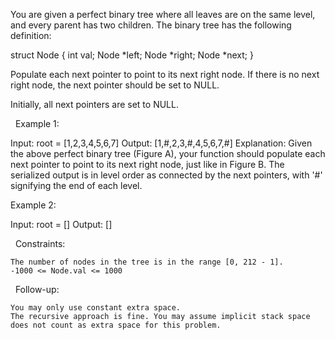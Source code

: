 You are given a perfect binary tree where all leaves are on the same level, and every parent has two children. The binary tree has the following definition:

struct Node {
  int val;
  Node *left;
  Node *right;
  Node *next;
}


Populate each next pointer to point to its next right node. If there is no next right node, the next pointer should be set to NULL.

Initially, all next pointers are set to NULL.

 
Example 1:

Input: root = [1,2,3,4,5,6,7]
Output: [1,#,2,3,#,4,5,6,7,#]
Explanation: Given the above perfect binary tree (Figure A), your function should populate each next pointer to point to its next right node, just like in Figure B. The serialized output is in level order as connected by the next pointers, with '#' signifying the end of each level.


Example 2:

Input: root = []
Output: []


 
Constraints:


	The number of nodes in the tree is in the range [0, 212 - 1].
	-1000 <= Node.val <= 1000


 
Follow-up:


	You may only use constant extra space.
	The recursive approach is fine. You may assume implicit stack space does not count as extra space for this problem.

